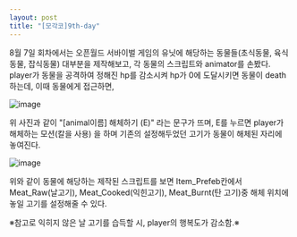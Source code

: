 ```yaml
---
layout: post
title: "[모각코]9th-day"
---
```


8월 7일 회차에서는 오픈월드 서바이벌 게임의 유닛에 해당하는 동물들(초식동물, 육식동물, 잡식동물) 대부분을 제작해보고, 각 동물의 스크립트와 animator를 손봤다.   
player가 동물을 공격하여 정해진 hp를 감소시켜 hp가 0에 도달시키면 동물이 death하는데, 이때 동물에게 접근하면,   

![image](https://user-images.githubusercontent.com/78609676/128658466-27604000-e253-4737-ac6a-0b035bec9c68.png)


위 사진과 같이 "[animal이름] 해체하기 (E)" 라는 문구가 뜨며, E를 누르면 player가 해체하는 모션(칼을 사용) 을 하며 기존의 설정해두었던 고기가 동물이 해체된 자리에 놓여진다.

![image](https://user-images.githubusercontent.com/78609676/128658556-9d67871d-ab32-462e-b1e9-08f4b9be8d78.png)

       
       
위와 같이 동물에 해당하는 제작된 스크립트를 보면 Item_Prefeb칸에서 Meat_Raw(날고기), Meat_Cooked(익힌고기), Meat_Burnt(탄 고기)중 해체 위치에 놓일 고기를 설정해줄 수 있다.   

※참고로 익히지 않은 날 고기를 습득할 시, player의 행복도가 감소함.※
